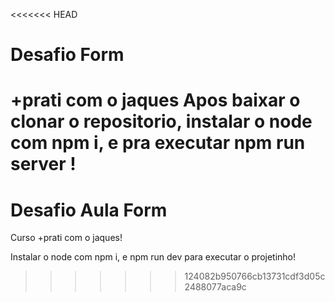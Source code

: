 <<<<<<< HEAD
# Desafio Form
+prati com o jaques
Apos baixar o clonar o repositorio, instalar o node com npm i, e pra executar npm run server !
=======
# Desafio Aula Form

Curso +prati com o jaques!

Instalar o node com npm i, e npm run dev para executar o projetinho!
>>>>>>> 124082b950766cb13731cdf3d05c2488077aca9c
